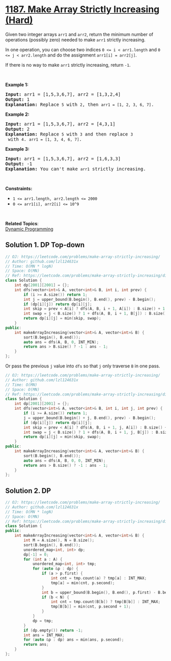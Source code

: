 # [1187. Make Array Strictly Increasing (Hard)](https://leetcode.com/problems/make-array-strictly-increasing/)

<p>Given two integer arrays&nbsp;<code>arr1</code> and <code>arr2</code>, return the minimum number of operations (possibly zero) needed&nbsp;to make <code>arr1</code> strictly increasing.</p>

<p>In one operation, you can choose two indices&nbsp;<code>0 &lt;=&nbsp;i &lt; arr1.length</code>&nbsp;and&nbsp;<code>0 &lt;= j &lt; arr2.length</code>&nbsp;and do the assignment&nbsp;<code>arr1[i] = arr2[j]</code>.</p>

<p>If there is no way to make&nbsp;<code>arr1</code>&nbsp;strictly increasing,&nbsp;return&nbsp;<code>-1</code>.</p>

<p>&nbsp;</p>
<p><strong>Example 1:</strong></p>

<pre><strong>Input:</strong> arr1 = [1,5,3,6,7], arr2 = [1,3,2,4]
<strong>Output:</strong> 1
<strong>Explanation:</strong> Replace <code>5</code> with <code>2</code>, then <code>arr1 = [1, 2, 3, 6, 7]</code>.
</pre>

<p><strong>Example 2:</strong></p>

<pre><strong>Input:</strong> arr1 = [1,5,3,6,7], arr2 = [4,3,1]
<strong>Output:</strong> 2
<strong>Explanation:</strong> Replace <code>5</code> with <code>3</code> and then replace <code>3</code> with <code>4</code>. <code>arr1 = [1, 3, 4, 6, 7]</code>.
</pre>

<p><strong>Example 3:</strong></p>

<pre><strong>Input:</strong> arr1 = [1,5,3,6,7], arr2 = [1,6,3,3]
<strong>Output:</strong> -1
<strong>Explanation:</strong> You can't make <code>arr1</code> strictly increasing.</pre>

<p>&nbsp;</p>
<p><strong>Constraints:</strong></p>

<ul>
	<li><code>1 &lt;= arr1.length, arr2.length &lt;= 2000</code></li>
	<li><code>0 &lt;= arr1[i], arr2[i] &lt;= 10^9</code></li>
</ul>

<p>&nbsp;</p>

**Related Topics**:  
[Dynamic Programming](https://leetcode.com/tag/dynamic-programming/)

## Solution 1. DP Top-down

```cpp
// OJ: https://leetcode.com/problems/make-array-strictly-increasing/
// Author: github.com/lzl124631x
// Time: O(MN * logN)
// Space: O(MN)
// Ref: https://leetcode.com/problems/make-array-strictly-increasing/discuss/379095/C%2B%2B-DFS-%2B-Memo
class Solution {
    int dp[2001][2001] = {};
    int dfs(vector<int>& A, vector<int>& B, int i, int prev) {
        if (i >= A.size()) return 1;
        int j = upper_bound(B.begin(), B.end(), prev) - B.begin();
        if (dp[i][j]) return dp[i][j];
        int skip = prev < A[i] ? dfs(A, B, i + 1, A[i]) : B.size() + 1;
        int swap = j < B.size() ? 1 + dfs(A, B, i + 1, B[j]) : B.size() + 1;
        return dp[i][j] = min(skip, swap);
    }
public:
    int makeArrayIncreasing(vector<int>& A, vector<int>& B) {
        sort(B.begin(), B.end());
        auto ans = dfs(A, B, 0, INT_MIN);
        return ans > B.size() ? -1 : ans - 1;
    }
};
```

Or pass the previous `j` value into `dfs` so that `j` only traverse `B` in one pass.

```cpp
// OJ: https://leetcode.com/problems/make-array-strictly-increasing/
// Author: github.com/lzl124631x
// Time: O(MN)
// Space: O(MN)
// Ref: https://leetcode.com/problems/make-array-strictly-increasing/discuss/379095/C%2B%2B-DFS-%2B-Memo
class Solution {
    int dp[2001][2001] = {};
    int dfs(vector<int>& A, vector<int>& B, int i, int j, int prev) {
        if (i >= A.size()) return 1;
        j = upper_bound(B.begin() + j, B.end(), prev) - B.begin();
        if (dp[i][j]) return dp[i][j];
        int skip = prev < A[i] ? dfs(A, B, i + 1, j, A[i]) : B.size() + 1;
        int swap = j < B.size() ? 1 + dfs(A, B, i + 1, j, B[j]) : B.size() + 1;
        return dp[i][j] = min(skip, swap);
    }
public:
    int makeArrayIncreasing(vector<int>& A, vector<int>& B) {
        sort(B.begin(), B.end());
        auto ans = dfs(A, B, 0, 0, INT_MIN);
        return ans > B.size() ? -1 : ans - 1;
    }
};
```

## Solution 2. DP

```cpp
// OJ: https://leetcode.com/problems/make-array-strictly-increasing/
// Author: github.com/lzl124631x
// Time: O(MN * logN)
// Space: O(MN)
// Ref: https://leetcode.com/problems/make-array-strictly-increasing/discuss/377403/Python-DP-solution-with-explanation.
class Solution {
public:
    int makeArrayIncreasing(vector<int>& A, vector<int>& B) {
        int M = A.size(), N = B.size();
        sort(B.begin(), B.end());
        unordered_map<int, int> dp;
        dp[-1] = 0;
        for (int a : A) {
            unordered_map<int, int> tmp;
            for (auto &p : dp) {
                if (a > p.first) {
                    int cnt = tmp.count(a) ? tmp[a] : INT_MAX;
                    tmp[a] = min(cnt, p.second);
                }
                int b = upper_bound(B.begin(), B.end(), p.first) - B.begin();
                if (b < N) {
                    int cnt = tmp.count(B[b]) ? tmp[B[b]] : INT_MAX;
                    tmp[B[b]] = min(cnt, p.second + 1);
                }
            }
            dp = tmp;
        }
        if (dp.empty()) return -1;
        int ans = INT_MAX;
        for (auto &p : dp) ans = min(ans, p.second);
        return ans;
    }
};
```